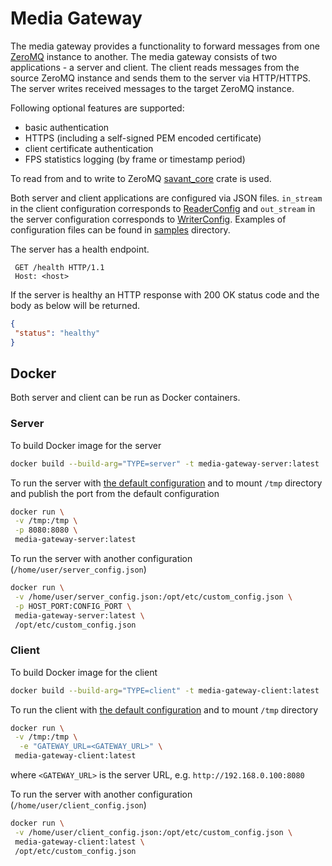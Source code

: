 # Media Gateway

The media gateway provides a functionality to forward messages from one [ZeroMQ](https://zeromq.org/) instance to
another. The media gateway consists of two applications - a server and client. The client reads messages from the source
ZeroMQ instance and sends them to the server via HTTP/HTTPS. The server writes received messages to the target ZeroMQ
instance.

Following optional features are supported:

* basic authentication
* HTTPS (including a self-signed PEM encoded certificate)
* client certificate authentication
* FPS statistics logging (by frame or timestamp period)

To read from and to write to ZeroMQ [savant_core](https://github.com/insight-platform/savant-rs) crate is used.

Both server and client applications are configured via JSON files. `in_stream` in the client configuration corresponds
to [ReaderConfig](https://github.com/insight-platform/savant-rs/blob/main/savant_core/src/transport/zeromq/reader_config.rs)
and `out_stream` in the server configuration corresponds to
[WriterConfig](https://github.com/insight-platform/savant-rs/blob/main/savant_core/src/transport/zeromq/writer_config.rs).
Examples of configuration files can be found in [samples](samples) directory.

The server has a health endpoint.

```
 GET /health HTTP/1.1
 Host: <host>
 ```

If the server is healthy an HTTP response with 200 OK status code and the body as below will be returned.

 ```json
 {
  "status": "healthy"
}
 ```

## Docker

Both server and client can be run as Docker containers.

### Server

To build Docker image for the server

```bash
docker build --build-arg="TYPE=server" -t media-gateway-server:latest .
```

To run the server with [the default configuration](samples/server/default_config.json) and to mount `/tmp` directory and
publish the port from the default configuration

```bash
docker run \
 -v /tmp:/tmp \
 -p 8080:8080 \
 media-gateway-server:latest
```

To run the server with another configuration (`/home/user/server_config.json`)

```bash
docker run \
 -v /home/user/server_config.json:/opt/etc/custom_config.json \
 -p HOST_PORT:CONFIG_PORT \
 media-gateway-server:latest \
 /opt/etc/custom_config.json
```

### Client

To build Docker image for the client

```bash
docker build --build-arg="TYPE=client" -t media-gateway-client:latest .
```

To run the client with [the default configuration](samples/client/default_config.json) and to mount `/tmp` directory

```bash
docker run \
 -v /tmp:/tmp \
  -e "GATEWAY_URL=<GATEWAY_URL>" \
 media-gateway-client:latest
```

where `<GATEWAY_URL>` is the server URL, e.g. `http://192.168.0.100:8080`

To run the server with another configuration (`/home/user/client_config.json`)

```bash
docker run \
 -v /home/user/client_config.json:/opt/etc/custom_config.json \
 media-gateway-client:latest \
 /opt/etc/custom_config.json
```
